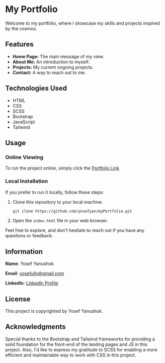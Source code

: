 # My Portfolio

Welcome to my portfolio, where I showcase my skills and projects inspired by the cosmos.

## Features

- **Home Page:** The main message of my view.
- **About Me:** An introduction to myself.
- **Projects:** My current ongoing projects.
- **Contact:** A way to reach out to me.

## Technologies Used

- HTML
- CSS
- SCSS
- Bootstrap
- JavaScript
- Tailwind

## Usage

### Online Viewing
To run the project online, simply click the [Portfolio Link](https://yosefyan.github.io/myPortfolio).

### Local Installation
If you prefer to run it locally, follow these steps:

1. Clone this repository to your local machine.
    ```bash
    git clone https://github.com/yosefyan/myPortfolio.git
    ```

2. Open the `index.html` file in your web browser.

Feel free to explore, and don't hesitate to reach out if you have any questions or feedback.

## Information

**Name**: Yosef Yanushok

**Email**: yosefully@gmail.com

**LinkedIn**: [LinkedIn Profile](https://www.linkedin.com/in/yosef-yan-023225295)

## License

This project is copyrighted by Yosef Yanushok.

## Acknowledgments

Special thanks to the Bootstrap and Tailwind frameworks for providing a solid foundation for the front-end of the landing pages and JS in this project.
Also, I'd like to express my gratitude to SCSS for enabling a more efficient and maintainable way to work with CSS in this project.

